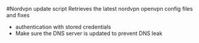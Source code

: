 #Nordvpn update script
Retrieves the latest nordvpn openvpn config files and fixes
- authentication with stored credentials
- Make sure the DNS server is updated to prevent DNS leak
